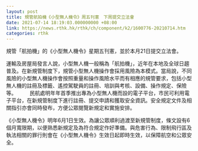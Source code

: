 ```yaml
---
layout: post
title: 規管航拍機《小型無人機令》周五刊憲　下周提交立法會
date: 2021-07-14 18:19:03.000000000 +08:00
link: https://news.rthk.hk/rthk/ch/component/k2/1600776-20210714.htm
categories: rthk
---
```


規管「航拍機」的《小型無人機令》星期五刊憲，並於本月21日提交立法會。

運輸及房屋局發言人說，小型無人機一般稱為「航拍機」，近年在本地及全球日趨普及。在新規管制度下，規管小型無人機操作會採用風險為本模式。當局說，不同風險的小型無人機操作會按照重量和操作風險水平而有相應的規管要求，包括小型無人機的註冊及標籤、遙控駕駛員的註冊、培訓與考核、設備、操作規定、保險等。
　　 
民航處明年年首季推出專為小型無人機而設的電子平台，市民可利用電子平台，在新規管制度下進行註冊、提交申請和獲取安全資訊。安全規定文件及相關指引亦會同時發布，方便公眾閱覽新規定和實施安排。

《小型無人機令》明年6月1日生效。為讓公眾順利過渡至新規管制度，條文設有6個月寬限期，以便熟悉新規定及為符合規定作好準備。與危害行為、限制飛行區及執法相關的罪行則會在《小型無人機令》生效日起即時生效，以保障航空和公眾安全。
